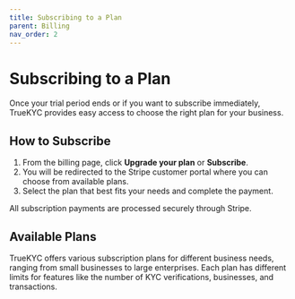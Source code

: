 ```yaml
---
title: Subscribing to a Plan
parent: Billing
nav_order: 2
---
```


# Subscribing to a Plan

Once your trial period ends or if you want to subscribe immediately, TrueKYC provides easy access to choose the right plan for your business.

## How to Subscribe

1. From the billing page, click **Upgrade your plan** or **Subscribe**.
2. You will be redirected to the Stripe customer portal where you can choose from available plans.
3. Select the plan that best fits your needs and complete the payment.

All subscription payments are processed securely through Stripe.

## Available Plans

TrueKYC offers various subscription plans for different business needs, ranging from small businesses to large enterprises. Each plan has different limits for features like the number of KYC verifications, businesses, and transactions.
